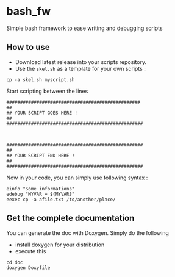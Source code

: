 # bash_fw

Simple bash framework to ease writing and debugging scripts

## How to use

  * Download latest release into your scripts repository.
  * Use the `skel.sh` as a template for your own scripts :

```console
cp -a skel.sh myscript.sh
```

Start scripting between the lines
```shell
#################################################
##
## YOUR SCRIPT GOES HERE !
##
##################################################



##################################################
##
## YOUR SCRIPT END HERE !
##
##################################################
```

Now in your code, you can simply use following syntax :

```shell
einfo "Some informations"
edebug "MYVAR = ${MYVAR}"
eexec cp -a afile.txt /to/another/place/
```

## Get the complete documentation

You can generate the doc with Doxygen. Simply do the following
  * install doxygen for your distribution
  * execute this
```shell
cd doc
doxygen Doxyfile
```

